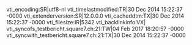 vti_encoding:SR|utf8-nl
vti_timelastmodified:TR|30 Dec 2014 15:22:37 -0000
vti_extenderversion:SR|12.0.0.0
vti_cacheddtm:TX|30 Dec 2014 15:22:37 -0000
vti_filesize:IR|5342
vti_backlinkinfo:VX|
vti_syncofs_testbericht.square7.ch\:21:TW|04 Feb 2017 18:20:57 -0000
vti_syncwith_testbericht.square7.ch\:21:TX|30 Dec 2014 15:22:37 -0000
